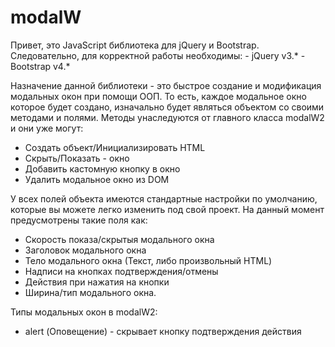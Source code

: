 # modalW
Привет, это JavaScript библиотека для jQuery и Bootstrap.
Следовательно, для корректной работы необходимы:
    - jQuery v3.*
    - Bootstrap v4.*

Назначение данной библиотеки - это быстрое создание и модификация модальных окон при помощи ООП.
 То есть, каждое модальное окно которое будет создано, изначально будет являться объектом со своими методами и полями. Методы унаследуются от главного класса modalW2 и они уже могут:
- Создать объект/Инициализировать HTML
- Скрыть/Показать - окно
- Добавить кастомную кнопку в окно
- Удалить модальное окно из DOM

У всех полей объекта имеются стандартные настройки по умолчанию, которые вы можете легко изменить под свой проект. На данный момент предусмотрены такие поля как:
- Скорость показа/скрытыя модального окна
- Заголовок модального окна
- Тело модального окна (Текст, либо произвольный HTML)
- Надписи на кнопках подтверждения/отмены
- Действия при нажатия на кнопки
- Ширина/тип модального окна.

Типы модальных окон в modalW2:
- alert (Оповещение) - скрывает кнопку подтверждения действия

